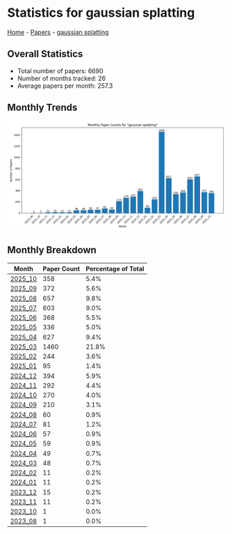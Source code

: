 # Statistics for gaussian splatting

[Home](https://arxcompass.github.io) - [Papers](https://arxcompass.github.io/papers) - [gaussian splatting](https://arxcompass.github.io/papers/gaussian_splatting)

## Overall Statistics

- Total number of papers: 6690
- Number of months tracked: 26
- Average papers per month: 257.3

## Monthly Trends

![Monthly Paper Counts](monthly_stats.png)

## Monthly Breakdown

| Month | Paper Count | Percentage of Total |
| --- | --- | --- |
| [2025_10](./2025_10/papers_1.md) | 358 | 5.4% |
| [2025_09](./2025_09/papers_1.md) | 372 | 5.6% |
| [2025_08](./2025_08/papers_1.md) | 657 | 9.8% |
| [2025_07](./2025_07/papers_1.md) | 603 | 9.0% |
| [2025_06](./2025_06/papers_1.md) | 368 | 5.5% |
| [2025_05](./2025_05/papers_1.md) | 336 | 5.0% |
| [2025_04](./2025_04/papers_1.md) | 627 | 9.4% |
| [2025_03](./2025_03/papers_1.md) | 1460 | 21.8% |
| [2025_02](./2025_02/papers_1.md) | 244 | 3.6% |
| [2025_01](./2025_01/papers_1.md) | 95 | 1.4% |
| [2024_12](./2024_12/papers_1.md) | 394 | 5.9% |
| [2024_11](./2024_11/papers_1.md) | 292 | 4.4% |
| [2024_10](./2024_10/papers_1.md) | 270 | 4.0% |
| [2024_09](./2024_09/papers_1.md) | 210 | 3.1% |
| [2024_08](./2024_08/papers_1.md) | 60 | 0.9% |
| [2024_07](./2024_07/papers_1.md) | 81 | 1.2% |
| [2024_06](./2024_06/papers_1.md) | 57 | 0.9% |
| [2024_05](./2024_05/papers_1.md) | 59 | 0.9% |
| [2024_04](./2024_04/papers_1.md) | 49 | 0.7% |
| [2024_03](./2024_03/papers_1.md) | 48 | 0.7% |
| [2024_02](./2024_02/papers_1.md) | 11 | 0.2% |
| [2024_01](./2024_01/papers_1.md) | 11 | 0.2% |
| [2023_12](./2023_12/papers_1.md) | 15 | 0.2% |
| [2023_11](./2023_11/papers_1.md) | 11 | 0.2% |
| [2023_10](./2023_10/papers_1.md) | 1 | 0.0% |
| [2023_08](./2023_08/papers_1.md) | 1 | 0.0% |
